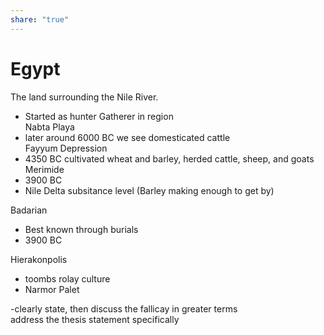 ```yaml
---  
share: "true"  
---  
```

# Egypt  
The land surrounding the Nile River.   
- Started as hunter Gatherer in region   
Nabta Playa  
- later around 6000 BC we see domesticated cattle  
Fayyum Depression  
- 4350 BC cultivated wheat and barley, herded cattle, sheep, and goats  
Merimide  
- 3900 BC  
- Nile Delta subsitance level (Barley making enough to get by)  
  
Badarian  
- Best known through burials  
- 3900 BC  
  
  
Hierakonpolis  
- toombs rolay culture  
- Narmor Palet  
  
  
-clearly state, then discuss the fallicay in greater terms  
address the thesis statement specifically